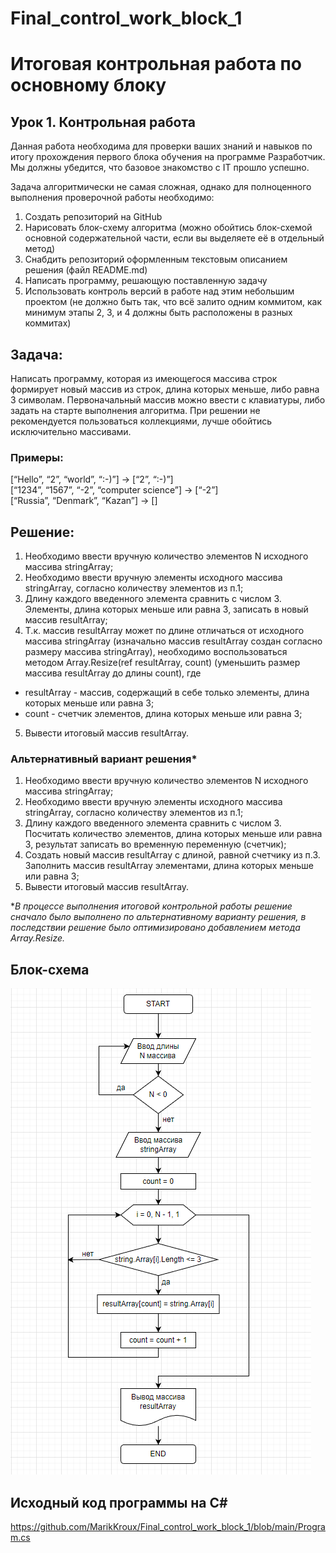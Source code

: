 # Final_control_work_block_1
# Итоговая контрольная работа по основному блоку
## Урок 1. Контрольная работа
Данная работа необходима для проверки ваших знаний и навыков по итогу прохождения первого блока обучения на программе Разработчик. Мы должны убедится, что базовое знакомство с IT прошло успешно.

Задача алгоритмически не самая сложная, однако для полноценного выполнения проверочной работы необходимо:

1. Создать репозиторий на GitHub
2. Нарисовать блок-схему алгоритма (можно обойтись блок-схемой основной содержательной части, если вы выделяете её в отдельный метод)
3. Снабдить репозиторий оформленным текстовым описанием решения (файл README.md)
4. Написать программу, решающую поставленную задачу
5. Использовать контроль версий в работе над этим небольшим проектом (не должно быть так, что всё залито одним коммитом, как минимум этапы 2, 3, и 4 должны быть расположены в разных коммитах)

## Задача: 
Написать программу, которая из имеющегося массива строк формирует новый массив из строк, длина которых меньше, либо равна 3 символам. Первоначальный массив можно ввести с клавиатуры, либо задать на старте выполнения алгоритма. При решении не рекомендуется пользоваться коллекциями, лучше обойтись исключительно массивами.

### Примеры:
[“Hello”, “2”, “world”, “:-)”] → [“2”, “:-)”]<br/>
[“1234”, “1567”, “-2”, “computer science”] → [“-2”]<br/>
[“Russia”, “Denmark”, “Kazan”] → []

## Решение:
1. Необходимо ввести вручную количество элементов N исходного массива stringArray;
2. Необходимо ввести вручную элементы исходного массива stringArray, согласно количеству элементов из п.1;
3. Длину каждого введенного элемента сравнить с числом 3. Элементы, длина которых меньше или равна 3, записать в новый массив resultArray;
4. Т.к. массив resultArray может по длине отличаться от исходного массива stringArray (изначально массив resultArray создан согласно размеру массива stringArray), необходимо воспользоваться методом Array.Resize(ref resultArray, count) (уменьшить размер массива resultArray до длины count), где 
* resultArray - массив, содержащий в себе только элементы, длина которых меньше или равна 3;
* count - счетчик элементов, длина которых меньше или равна 3;
5. Вывести итоговый массив resultArray.

### Альтернативный вариант решения*
1. Необходимо ввести вручную количество элементов N исходного массива stringArray;
2. Необходимо ввести вручную элементы исходного массива stringArray, согласно количеству элементов из п.1;
3. Длину каждого введенного элемента сравнить с числом 3. Посчитать количество элементов, длина которых меньше или равна 3, результат записать во временную переменную (счетчик);
4. Создать новый массив resultArray с длиной, равной счетчику из п.3. Заполнить массив resultArray элементами, длина которых меньше или равна 3;
5. Вывести итоговый массив resultArray.

**В процессе выполнения итоговой контрольной работы решение сначало было выполнено по альтернативному варианту решения, в последствии решение было оптимизировано добавлением метода Array.Resize.* 

## Блок-схема
![Блок-схема](/block.png)

## Исходный код программы на C#
https://github.com/MarikKroux/Final_control_work_block_1/blob/main/Program.cs
